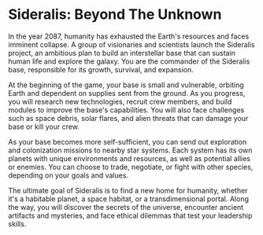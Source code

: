 # Sideralis: Beyond The Unknown

In the year 2087, humanity has exhausted the Earth's resources and faces imminent collapse. A group of visionaries and scientists launch the Sideralis project, an ambitious plan to build an interstellar base that can sustain human life and explore the galaxy. You are the commander of the Sideralis base, responsible for its growth, survival, and expansion.

At the beginning of the game, your base is small and vulnerable, orbiting Earth and dependent on supplies sent from the ground. As you progress, you will research new technologies, recruit crew members, and build modules to improve the base's capabilities. You will also face challenges such as space debris, solar flares, and alien threats that can damage your base or kill your crew.

As your base becomes more self-sufficient, you can send out exploration and colonization missions to nearby star systems. Each system has its own planets with unique environments and resources, as well as potential allies or enemies. You can choose to trade, negotiate, or fight with other species, depending on your goals and values.

The ultimate goal of Sideralis is to find a new home for humanity, whether it's a habitable planet, a space habitat, or a transdimensional portal. Along the way, you will discover the secrets of the universe, encounter ancient artifacts and mysteries, and face ethical dilemmas that test your leadership skills.
